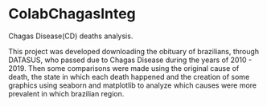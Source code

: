# ColabChagasInteg
Chagas Disease(CD) deaths analysis.

This project was developed downloading the obituary of brazilians, through DATASUS, who passed due to Chagas Disease during the years of 2010 - 2019. Then some comparisons were made using the original cause of death, the state in which each death happened and the creation of some graphics using seaborn and matplotlib to analyze which causes were more prevalent in which brazilian region.

